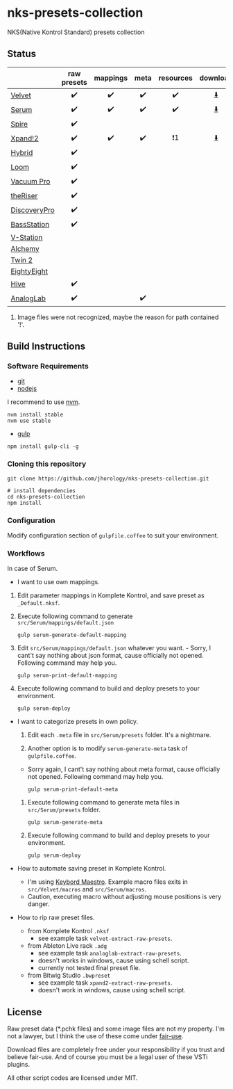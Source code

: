 # nks-presets-collection
NKS(Native Kontrol Standard) presets collection

## Status
|          |raw presets|mappings|meta|resources|download|
|----------|:---------:|:---:|:-------:|:------:|:-------:|
|[Velvet](http://www.airmusictech.com/product/velvet-2)|:heavy_check_mark:|:heavy_check_mark:|:heavy_check_mark:|:heavy_check_mark:|[:arrow_down:](https://www.dropbox.com/s/743wwd9c4ai936x/Velvet.zip?dl=0)|
|[Serum](https://xferrecords.com/products/serum)|:heavy_check_mark:|:heavy_check_mark:|:heavy_check_mark:|:heavy_check_mark:|[:arrow_down:](https://www.dropbox.com/s/02jll4mjpl2iwjw/Serum.zip?dl=0)|
|[Spire](http://www.reveal-sound.com/)|:heavy_check_mark:||||||
|[Xpand!2](http://www.airmusictech.com/product/xpand2)|:heavy_check_mark:|:heavy_check_mark:|:heavy_check_mark:|:heavy_exclamation_mark:1|[:arrow_down:](https://www.dropbox.com/s/gc4xpz9mo0adngu/Xpand%212.zip?dl=0)|
|[Hybrid](http://www.airmusictech.com/product/hybrid-3)|:heavy_check_mark:||||||
|[Loom](http://www.airmusictech.com/product/loom)|:heavy_check_mark:||||||
|[Vacuum Pro](http://www.airmusictech.com/product/vacuum-pro)|:heavy_check_mark:||||||
|[theRiser](http://www.airmusictech.com/product/the-riser)|:heavy_check_mark:||||||
|[DiscoveryPro](http://www.discodsp.com/discoverypro/)|:heavy_check_mark:||||||
|[BassStation](http://us.novationmusic.com/software/bass-station#)|:heavy_check_mark:||||||
|[V-Station](http://us.novationmusic.com/software/v-station#)|||||||
|[Alchemy](https://www.camelaudio.com)|||||||
|[Twin 2](http://www.fabfilter.com/products/twin-2-powerful-synthesizer-plug-in)|||||||
|[EightyEight](http://sonivoxmi.com/products/details/eighty-eight-ensemble-2)|||||||
|[Hive](https://www.u-he.com/cms/hive)|:heavy_check_mark:||||||
|[AnalogLab](http://www.arturia.com/products/analog-classics/analoglab)|:heavy_check_mark:||:heavy_check_mark:||||

 1. Image files were not recognized, maybe the reason for path contained '!'.

## Build Instructions

### Software Requirements
  - [git](https://help.github.com/articles/set-up-git/)
  - [nodejs](https://nodejs.org)

  I recommend to use [nvm](https://github.com/creationix/nvm).
  ```shellscript
  nvm install stable
  nvm use stable
  ```
  - [gulp](http://gulpjs.com/)
  ```shellscript
  npm install gulp-cli -g
  ```

### Cloning this repository
```shellscript
git clone https://github.com/jhorology/nks-presets-collection.git

# install dependencies
cd nks-presets-collection
npm install
```

### Configuration
Modify configuration section of `gulpfile.coffee` to suit your environment.

### Workflows

In case of Serum.
 - I want to use own mappings.
  1. Edit parameter mappings in Komplete Kontrol, and save preset as `_Default.nksf`.

  1. Execute following command to generate `src/Serum/mappings/default.json`
     ```shellscript
     gulp serum-generate-default-mapping
     ```
  1. Edit `src/Serum/mappings/default.json` whatever you want.
    - Sorry, I cant't say nothing about json format, cause officially not opened. Following command may help you.
      ```shellscript
      gulp serum-print-default-mapping
      ```

  1. Execute following command to build and deploy presets to your environment.
     ```shellscript
     gulp serum-deploy
     ```

- I want to categorize presets in own policy.

  1. Edit each `.meta` file in `src/Serum/presets` folder. It's a nightmare.

  1. Another option is to modify `serum-generate-meta` task of `gulpfile.coffee`.
    - Sorry again, I cant't say nothing about meta format, cause officially not opened. Following command may help you.
      ```shellscript
      gulp serum-print-default-meta
      ```
  1. Execute following command to generate meta files in `src/Serum/presets` folder.
     ```shellscript
     gulp serum-generate-meta
     ```

  1. Execute following command to build and deploy presets to your environment.
     ```shellscript
     gulp serum-deploy
     ```

- How to automate saving preset in Komplete Kontrol.
  - I'm using [Keybord Maestro](https://www.keyboardmaestro.com). Example macro files exits in `src/Velvet/macros` and `src/Serum/macros`.
  - Caution, executing macro without adjusting mouse positions is very danger.


- How to rip raw preset files.
  - from Komplete Kontrol `.nksf`
    - see example task `velvet-extract-raw-presets`.
  - from Ableton Live rack `.adg`
    - see example task `analoglab-extract-raw-presets`.
    - doesn't works in windows, cause using schell script.
    - currently not tested final preset file.
  - from Bitwig Studio `.bwpreset`
    - see example task `xpand2-extract-raw-presets`.
    - doesn't work in windows, cause using schell script.

## License

Raw preset data (*.pchk files) and some image files are not my property. I'm not a lawyer, but I think the use of these come under [fair-use](https://en.wikipedia.org/wiki/Fair_use).

Download files are completely free under your responsibility if you trust and believe fair-use. And of course you must be a legal user of these VSTi plugins.

All other script codes are licensed under MIT.
